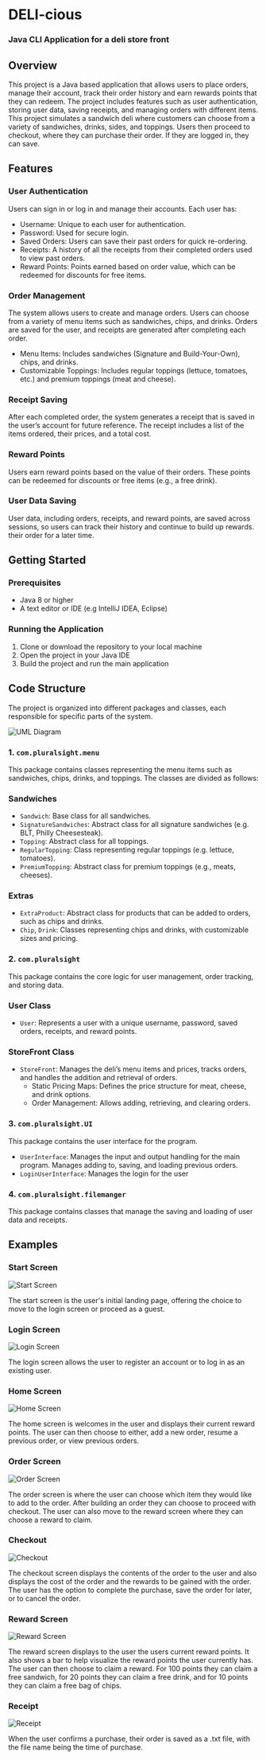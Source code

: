 # DELI-cious
### Java CLI Application for a deli store front
## Overview
This project is a Java based application that allows users to place orders, manage their account, track their order history
and earn rewards points that they can redeem. The project includes features such as user authentication, storing user data,
saving receipts, and managing orders with different items.
This project simulates a sandwich deli where customers can choose from a variety of sandwiches, drinks, sides, and toppings.
Users then proceed to checkout, where they can purchase their order. If they are logged in, they can save.
## Features
### User Authentication
Users can sign in or log in and manage their accounts. Each user has:
- Username: Unique to each user for authentication. 
- Password: Used for secure login.
- Saved Orders: Users can save their past orders for quick re-ordering.
- Receipts: A history of all the receipts from their completed orders used to view past orders.
- Reward Points: Points earned based on order value, which can be redeemed for discounts for free items.
### Order Management
The system allows users to create and manage orders. Users can choose from a variety of menu items such as sandwiches, chips, and drinks. Orders are saved for the user, and receipts are generated after completing each order.
- Menu Items: Includes sandwiches (Signature and Build-Your-Own), chips, and drinks.
- Customizable Toppings: Includes regular toppings (lettuce, tomatoes, etc.) and premium toppings (meat and cheese).
### Receipt Saving
After each completed order, the system generates a receipt that is saved in the user’s account for future reference. The receipt includes a list of the items ordered, their prices, and a total cost.
### Reward Points
Users earn reward points based on the value of their orders. These points can be redeemed for discounts or free items (e.g., a free drink).
### User Data Saving
User data, including orders, receipts, and reward points, are saved across sessions, so users can track their history and continue to build up rewards.
their order for a later time.
## Getting Started
### Prerequisites
- Java 8 or higher
- A text editor or IDE (e.g IntelliJ IDEA, Eclipse)
### Running the Application
1. Clone or download the repository to your local machine
2. Open the project in your Java IDE
3. Build the project and run the main application
## Code Structure
The project is organized into different packages and classes, each responsible for specific parts of the system.

![UML Diagram](ReadMeImages/diagram.png)

### 1. `com.pluralsight.menu`
This package contains classes representing the menu items such as sandwiches, chips, drinks, and toppings. The classes are divided as follows:
### Sandwiches
- `Sandwich`: Base class for all sandwiches.
- `SignatureSandwiches`: Abstract class for all signature sandwiches (e.g. BLT, Philly Cheesesteak).
- `Topping`: Abstract class for all toppings.
- `RegularTopping`: Class representing regular toppings (e.g. lettuce, tomatoes).
- `PremiumTopping`: Abstract class for premium toppings (e.g., meats, cheeses).
### Extras
- `ExtraProduct`: Abstract class for products that can be added to orders, such as chips and drinks.
- `Chip`, `Drink`: Classes representing chips and drinks, with customizable sizes and pricing.
### 2. `com.pluralsight`
This package contains the core logic for user management, order tracking, and storing data.
### User Class
- `User`: Represents a user with a unique username, password, saved orders, receipts, and reward points.
### StoreFront Class
- `StoreFront`: Manages the deli’s menu items and prices, tracks orders, and handles the addition and retrieval of orders.
  - Static Pricing Maps: Defines the price structure for meat, cheese, and drink options.
  - Order Management: Allows adding, retrieving, and clearing orders.
### 3. `com.pluralsight.UI`
This package contains the user interface for the program.
- `UserInterface`: Manages the input and output handling for the main program. Manages adding to, saving, and loading previous orders.
- `LoginUserInterface`: Manages the login for the user
### 4. `com.pluralsight.filemanger`
This package contains classes that manage the saving and loading of user data and receipts.
## Examples
### Start Screen
![Start Screen](ReadMeImages/StartScreen.png)

The start screen is the user's initial landing page, offering the choice to move to the login screen or proceed as a guest.
### Login Screen
![Login Screen](ReadMeImages/LoginScreen.png)

The login screen allows the user to register an account or to log in as an existing user.
### Home Screen
![Home Screen](ReadMeImages/HomeScreen.png)

The home screen is welcomes in the user and displays their current reward points. The user can then choose to either, add
a new order, resume a previous order, or view previous orders.
### Order Screen
![Order Screen](ReadMeImages/OrderScreen.png)

The order screen is where the user can choose which item they would like to add to the order. After building an order they
can choose to proceed with checkout. The user can also move to the reward screen where they can choose a reward to claim.
### Checkout
![Checkout](ReadMeImages/Checkout.png)

The checkout screen displays the contents of the order to the user and also displays the cost of the order and the rewards to be gained with the order.
The user has the option to complete the purchase, save the order for later, or to cancel the order.
### Reward Screen
![Reward Screen](ReadMeImages/RewardScreen.png)

The reward screen displays to the user the users current reward points. It also shows a bar to help visualize the reward points the user currently has.
The user can then choose to claim a reward. For 100 points they can claim a free sandwich, for 20 points they can claim a free drink, and for 
10 points they can claim a free bag of chips.
### Receipt
![Receipt](ReadMeImages/ReceiptExample.png)

When the user confirms a purchase, their order is saved as a .txt file, with the file name being the time of purchase.
